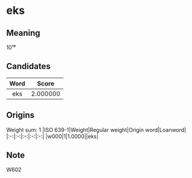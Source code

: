# eks

## Meaning

10¹⁸

## Candidates

|Word|Score|
|:-:|:-:|
|eks|2.000000|

## Origins

Weight sum: 1
|ISO 639-1|Weight|Regular weight|Origin word|Loanword|
|:-:|:-:|:-:|:-:|:-:|
|w000|1|1.0000||eks|

## Note

W602
